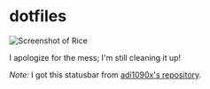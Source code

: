 # dotfiles

![Screenshot of Rice](https://i.redd.it/fltjwyb2y5p61.png)

I apologize for the mess; I'm still cleaning it up!

*Note:* I got this statusbar from [adi1090x's repository](https://github.com/adi1090x/polybar-themes). 
